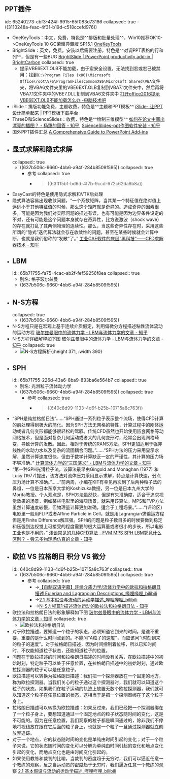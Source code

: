 ## PPT插件
id:: 65240273-cbf3-424f-9915-65f083d73186
collapsed:: true
	- ((3110248a-feac-4f31-b19d-c518ccefd976))
- OneKeyTools：中文，免费，特色是^^排版和批量处理^^，Win10推荐OK10->OneKeyTools 10 GC荣耀典藏版 SP15.1 [OneKeyTools](http://oktools.xyz/)
- BrightSlide：英文，免费，安装以后需要注册，特色是^^对调PPT表格的行和列^^，但是有一些BUG [BrightSlide | PowerPoint productivity add-in | BrightCarbon](https://www.brightcarbon.com/brightslide/?ref=luca-pallotta)
  collapsed:: true
	- 提示VBE6EXT.OLB不能加载，由于宏安全设置，无法找到宏或宏已被禁用：找到`C:\Program Files (x86)\Microsoft Office\root\VFS\ProgramFilesCommonX86\Microsoft Shared\VBA`文件夹，将VBA6文件夹里的VBE6EXT.OLB复制到VBA7.1文件夹中，然后再将VBA7.1文件夹中的VBE7.DLL复制到VBA6文件夹中 [打开office2016提示VBE6EXT.OLB不能加载怎么办 -电脑技术吧](http://www.tpbz008.cn/post/4195.html)
- iSlide：排版功能免费，主题收费，特色是^^主题和PPT模板^^ [iSlide- 让PPT设计简单起来 | PPT模板下载平台](https://www.islide.cc/)
- ThreeD和ScienceSlides：收费，特色是^^绘制三维模型^^ [如何在论文中画出漂亮的插图？ - 杨臻的回答 - 知乎](https://www.zhihu.com/question/21664179/answer/123609952), [ScienceSlides-ppt作图软件安装 - 知乎](https://zhuanlan.zhihu.com/p/367109715)
- 国外PPT插件汇总 [A Comprehensive Guide to PowerPoint Add-ins](https://www.lucapallotta.com/the-ultimate-guide-to-powerpoint-add-ins/)
- ## 显式求解和隐式求解
  collapsed:: true
	- ((637b506c-9660-4bb6-a94f-284b8509f595))
	  collapsed:: true
		- 参考
		  collapsed:: true
			- >((63ff15bf-bd6d-4f7b-9ccd-672c62da8b8a))
- EasyCast的特色是使用隐式求解和VTK后处理
- 隐式算法容易出现收敛问题，“一个系数矩阵，当其某一个特征值在绝对值上远远小于其他特征值的时候，那么这个矩阵就是奇异的。造成奇异的因素很多，可能是因为我们对实际问题的描述有误，也有可能是因为边界条件设定的不对，还有可能是这个问题本身就存在奇异性，比方说激波（shock wave）的存在就打乱了其两侧物理的连续性。那么，当这些奇异性存在时，采用这些所谓的“隐式”迭代算法就会存在收敛性的问题，甚至在某些时候就会计算中断，也就是我们俗称的“发散”了。” [工业CAE软件的底层“黑科技”——CFD求解器技术 - 知乎](https://zhuanlan.zhihu.com/p/149445213?utm_id=0)
- ## LBM
  id:: 65b71755-fa75-4cac-ab2f-fef59256f8ea
  collapsed:: true
	- 别名: 格子玻尔兹曼
	- ((637b506c-9660-4bb6-a94f-284b8509f595))
- ## N-S方程
  collapsed:: true
	- ((637b506c-9660-4bb6-a94f-284b8509f595))
- N-S方程只是在宏观上基于连续介质假定，利用偏微分方程描述粘性流体流动的运动方程 [玻尔兹曼眼中的流体力学 - LBM与流体力学的文章 - 知乎](https://zhuanlan.zhihu.com/p/193127161)
- N-S方程详细解释如下图 [玻尔兹曼眼中的流体力学 - LBM与流体力学的文章 - 知乎](https://zhuanlan.zhihu.com/p/193127161)
  collapsed:: true
	- ![N-S方程解析](https://pic1.zhimg.com/v2-8a3fdf7da1bb5b599ac942da71953aec_b.jpg){:height 371, :width 390}
- ## SPH
  id:: 65b71755-226d-43a6-8ba9-833ba6e564b7
  collapsed:: true
	- 别名: 光滑粒子流体动力学
	- ((637b506c-9660-4bb6-a94f-284b8509f595))
	  collapsed:: true
		- 参考
		  collapsed:: true
			- >((640c8d99-1133-4d6f-b25b-10715a8c763f))
- “SPH是纯拉格朗日法”……“SPH通过一系列粒子表示整个流场，使得CFD计算的前处理得到极大的简化。因为SPH方法无网格的特性，计算过程中的刚体运动或者几何变形都能够很轻松的驾驭。传统CFD虽然也开始使用嵌套网格等动网格技术，但是面对复杂几何运动或者大的几何变形时，经常会出现网格畸变，导致计算的发散。因此，相对于传统的RANS方法，SPH更加适用于强非线性的水动力水以及复杂的流固耦合问题。”……“SPH方法的压力采用显示求解，虽然计算速度很快，但由于数学计算缺乏一定的严谨性，其计算的压力场不够准确。” [计算流体力学的“三国演义” - LBM与流体力学的文章 - 知乎](https://zhuanlan.zhihu.com/p/514860285)
- “第一种SPH光滑粒子法，该算法最早由Gingold and Monaghan (1977) 和Lucy (1977)提出，该方法对流体压力采用显示求解，特点是计算快速，弱点压力场计算不准确。”……“前两周，小编在KIT有幸见再次到了后两种粒子法的鼻祖，一位是日本东京大学的Koshizuka教授，另一位是日本九州大学的Morita教授。个人观点是，SPH方法虽然快，但是有失准确度，适合于追求视觉效果的场景，例如某些电影里的海啸场景，就采用该算法。MPS和FVP方法虽然计算速度较慢，但物理量计算更加准确，适合于工程场景。”……“(评论区)电影里一般用FLIP或者Affine Particle in Cell，就是用Lagrangian求输运方程但是用Finite Difference解压强。SPH的问题是粒子数目多的时候要做到稳定和压强到达视觉上可接受的程度需要的很大运算量或者很小的步长，所以电影工业也是不用的。” [浅谈常见的几种CFD算法－FVM MPS SPH LBM究竟什么区别？ - 舜云多物理场仿真的文章 - 知乎](https://zhuanlan.zhihu.com/p/32067463)
- ## 欧拉 VS 拉格朗日 积分 VS 微分
  id:: 640c8d99-1133-4d6f-b25b-10715a8c763f
  collapsed:: true
	- ((637b506c-9660-4bb6-a94f-284b8509f595))
	  collapsed:: true
		- 参考
		  collapsed:: true
			- ->[【自制双语字幕】连续介质力学/流体力学中的欧拉和拉格朗日描述 Eulerian and Lagrangian Descriptions_哔哩哔哩_bilibili](https://www.bilibili.com/video/BV1qG4y1p7g9/?spm_id_from=333.337.search-card.all.click&vd_source=fc591008a48bd1bb56b8e3ba9a7c2202)
			- ->[2.1 基本假设与流动的运动学描述_哔哩哔哩_bilibili](https://www.bilibili.com/video/BV1oS4y1t7e5?p=3&vd_source=fc591008a48bd1bb56b8e3ba9a7c2202)
			- ->[N-S方程篇1:描述流体运动的欧拉法和拉格朗日法 - 知乎](https://zhuanlan.zhihu.com/p/144926254)
- 欧拉法和拉格朗日法的形象解释如下图 [玻尔兹曼眼中的流体力学 - LBM与流体力学的文章 - 知乎](https://zhuanlan.zhihu.com/p/193127161)
  collapsed:: true
	- ![欧拉法和拉格朗日法](https://pic4.zhimg.com/v2-67b9f108125aaf083b0eecd37101c4e7_b.jpg)
- 对于欧拉描述，要知道一个粒子的状态，必须知道它到来的时间。是谁不重要，重要的是什么时间点到的。不能问“A粒子的速度”，而应该问“t时刻到来的粒子的速度”。对于拉格朗日描述，因为时间控制着位移，所以已知时间时，不仅能知道粒子状态，还能知道粒子的位置。
- 问题在于欧拉描述的时间和拉格朗日描述的时间没有关系，在欧拉描述中的初始时刻，特定粒子可以处于任意位置，在拉格朗日描述中的初始时刻，通过欧拉探测器的粒子可以是任意粒子。
- 欧拉描述可以转换为拉格朗日描述：我们把一个探测器放在一个固定的地方，称为欧拉探测器。当我们关心的粒子通过这个探测器时，我们就可以知道这个粒子的状态。如果我们在粒子运动的轨迹上放置无数个欧拉探测器，我们就可以知道这个粒子在任意位置的状态，这相当于是把一个探测器绑在了这个粒子身上。
- 拉格朗日描述可以转换为欧拉描述：如果反过来，我们已经把一个探测器绑在了一个粒子身上，要想知道通过一个固定地点的粒子状态随时间的变化，这是不可能的。因为在任意位置，我们观察的粒子都是瞬间通过的，除非我们不停地将视线放在跟在它后面的粒子身上，也就是一个粒子一旦通过探测器就立刻放弃追踪。
- 对于一个地点，它的状态随时间的变化是单纯由时间引起的变化；对于一个粒子来说，它的状态随时间的变化可以分解为单纯由时间引起的变化和地点变化引起的变化，而地点变化也是由时间变化引起的。
- 如果使用教练和裁判的比喻，当裁判的密度趋于无穷时，我们可以逼近任意一个教练的观察，反之当运动员的密度趋于无穷时，我们逼近任意一个教练的观察 [2.1 基本假设与流动的运动学描述_哔哩哔哩_bilibili](https://www.bilibili.com/video/BV1oS4y1t7e5?p=3&vd_source=fc591008a48bd1bb56b8e3ba9a7c2202)